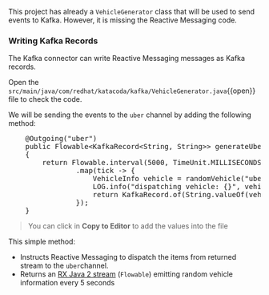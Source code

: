 This project has already a `VehicleGenerator` class that will be used to send events to Kafka. However, it is missing the Reactive Messaging code.

### Writing Kafka Records

The Kafka connector can write Reactive Messaging messages as Kafka records.

Open the `src/main/java/com/redhat/katacoda/kafka/VehicleGenerator.java`{{open}} file to check the code.

We will be sending the events to the `uber` channel by adding the following method:

<pre class="file" data-filename="./src/main/java/com/redhat/katacoda/kafka/VehicleGenerator.java" data-target="insert" data-marker="//  TODO-publisher">
    @Outgoing("uber")
    public Flowable&lt;KafkaRecord&lt;String, String&gt;&gt; generateUber()
    {
        return Flowable.interval(5000, TimeUnit.MILLISECONDS)
                .map(tick -> {
                    VehicleInfo vehicle = randomVehicle("uber");
                    LOG.info("dispatching vehicle: {}", vehicle);
                    return KafkaRecord.of(String.valueOf(vehicle.getVehicleId()), Json.encodePrettily(vehicle));
                });
    }
</pre>

> You can click in **Copy to Editor** to add the values into the file

This simple method:

- Instructs Reactive Messaging to dispatch the items from returned stream to the `uber`channel.
- Returns an [RX Java 2 stream](https://github.com/ReactiveX/RxJava) (`Flowable`) emitting random vehicle information every 5 seconds

